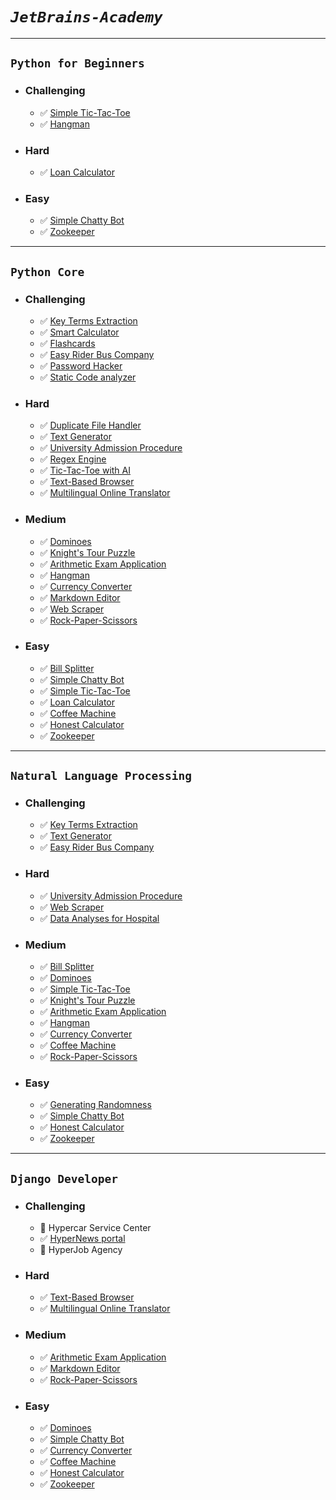 # _`JetBrains-Academy`_
_____________________
## `Python for Beginners`
* ### Challenging
  - :white_check_mark: [Simple Tic-Tac-Toe](Python%20Core/Simple%20Tic-Tac-Toe)
  - :white_check_mark: [Hangman](Python%20Core/Hangman)
* ### Hard
  - :white_check_mark: [Loan Calculator](Python%20Core/Loan%20Calculator)
* ### Easy
  - :white_check_mark: [Simple Chatty Bot](Python%20Core/Simple%20Chatty%20Bot)
  - :white_check_mark: [Zookeeper](Python%20Core/Zookeeper)
_______________________________
## `Python Core`
* ### Challenging
  - :white_check_mark: [Key Terms Extraction](Python%20Core/Key%20Terms%20Extraction)
  - :white_check_mark: [Smart Calculator](Python%20Core/Smart%20Calculator)
  - :white_check_mark: [Flashcards](Python%20Core/Flashcards)
  - :white_check_mark: [Easy Rider Bus Company](Python%20Core/Easy%20Rider%20Bus%20Company)
  - :white_check_mark: [Password Hacker](Python%20Core/Password%20Hacker)
  - :white_check_mark: [Static Code analyzer](Python%20Core/Static%20Code%20Analyzer)
* ### Hard
  - :white_check_mark: [Duplicate File Handler](Python%20Core/Duplicate%20File%20Handler)
  - :white_check_mark: [Text Generator](Python%20Core/Text%20Generator)
  - :white_check_mark: [University Admission Procedure](Python%20Core/University%20Admission%20Procedure)
  - :white_check_mark: [Regex Engine](Python%20Core/Regex%20Engine)
  - :white_check_mark: [Tic-Tac-Toe with AI](Python%20Core/Tic-Tac-Toe%20with%20AI)
  - :white_check_mark: [Text-Based Browser](Python%20Core/Text-Based%20Browser)
  - :white_check_mark: [Multilingual Online Translator](Python%20Core/Multilingual%20Online%20Translator)
* ### Medium
  - :white_check_mark: [Dominoes](Python%20Core/Dominoes)
  - :white_check_mark: [Knight's Tour Puzzle](Python%20Core/Knight's%20Tour%20Puzzle)
  - :white_check_mark: [Arithmetic Exam Application](Python%20Core/Arithmetic%20Exam%20Application)
  - :white_check_mark: [Hangman](Python%20Core/Hangman)
  - :white_check_mark: [Currency Converter](Python%20Core/Currency%20Converter)
  - :white_check_mark: [Markdown Editor](Python%20Core/Markdown%20Editor)
  - :white_check_mark: [Web Scraper](Python%20Core/Web%20Scraper)
  - :white_check_mark: [Rock-Paper-Scissors](Python%20Core/Rock-Paper-Scissors)
* ### Easy
  - :white_check_mark: [Bill Splitter](Python%20Core/Bill%20Splitter)
  - :white_check_mark: [Simple Chatty Bot](Python%20Core/Simple%20Chatty%20Bot)
  - :white_check_mark: [Simple Tic-Tac-Toe](Python%20Core/Simple%20Tic-Tac-Toe)
  - :white_check_mark: [Loan Calculator](Python%20Core/Loan%20Calculator)
  - :white_check_mark: [Coffee Machine](Python%20Core/Coffee%20Machine)
  - :white_check_mark: [Honest Calculator](Natural%20Language%20Processing/Honest%20Calculator)
  - :white_check_mark: [Zookeeper](Python%20Core/Zookeeper)
_______________________________
  ## `Natural Language Processing`
* ### Challenging
  - :white_check_mark: [Key Terms Extraction](Python%20Core/Key%20Terms%20Extraction)
  - :white_check_mark: [Text Generator](Python%20Core/Text%20Generator)
  - :white_check_mark: [Easy Rider Bus Company](Python%20Core/Easy%20Rider%20Bus%20Company)
* ### Hard
  - :white_check_mark: [University Admission Procedure](Python%20Core/University%20Admission%20Procedure)
  - :white_check_mark: [Web Scraper](Python%20Core/Web%20Scraper)
  - :white_check_mark: [Data Analyses for Hospital](Natural%20Language%20Processing/Data%20Analysis%20for%20Hospitals)
* ### Medium
  - :white_check_mark: [Bill Splitter](Python%20Core/Bill%20Splitter)
  - :white_check_mark: [Dominoes](Python%20Core/Dominoes)
  - :white_check_mark: [Simple Tic-Tac-Toe](Python%20Core/Simple%20Tic-Tac-Toe)
  - :white_check_mark: [Knight's Tour Puzzle](Python%20Core/Knight's%20Tour%20Puzzle)
  - :white_check_mark: [Arithmetic Exam Application](Python%20Core/Arithmetic%20Exam%20Application)
  - :white_check_mark: [Hangman](Python%20Core/Hangman)
  - :white_check_mark: [Currency Converter](Python%20Core/Currency%20Converter)
  - :white_check_mark: [Coffee Machine](Python%20Core/Coffee%20Machine)
  - :white_check_mark: [Rock-Paper-Scissors](Python%20Core/Rock-Paper-Scissors)
* ### Easy
  - :white_check_mark: [Generating Randomness](Natural%20Language%20Processing/Generating%20Randomness)
  - :white_check_mark: [Simple Chatty Bot](Python%20Core/Simple%20Chatty%20Bot)
  - :white_check_mark: [Honest Calculator](Natural%20Language%20Processing/Honest%20Calculator)
  - :white_check_mark: [Zookeeper](Python%20Core/Zookeeper)
_______________________________
  ## `Django Developer`
* ### Challenging
  - :black_square_button: Hypercar Service Center
  - :white_check_mark: [HyperNews portal](Django%20Developer/HyperNews%20Portal)
  - :black_square_button: HyperJob Agency
* ### Hard
  - :white_check_mark: [Text-Based Browser](Python%20Core/Text-Based%20Browser)
  - :white_check_mark: [Multilingual Online Translator](Python%20Core/Multilingual%20Online%20Translator)
* ### Medium
  - :white_check_mark: [Arithmetic Exam Application](Python%20Core/Arithmetic%20Exam%20Application)
  - :white_check_mark: [Markdown Editor](Python%20Core/Markdown%20Editor)
  - :white_check_mark: [Rock-Paper-Scissors](Python%20Core/Rock-Paper-Scissors)
* ### Easy
  - :white_check_mark: [Dominoes](Python%20Core/Dominoes)
  - :white_check_mark: [Simple Chatty Bot](Python%20Core/Simple%20Chatty%20Bot)
  - :white_check_mark: [Currency Converter](Python%20Core/Currency%20Converter)
  - :white_check_mark: [Coffee Machine](Python%20Core/Coffee%20Machine)
  - :white_check_mark: [Honest Calculator](Natural%20Language%20Processing/Honest%20Calculator)
  - :white_check_mark: [Zookeeper](Python%20Core/Zookeeper)

